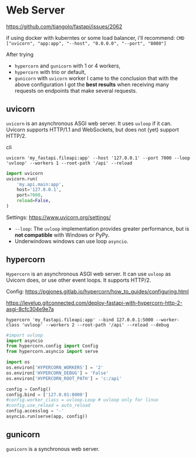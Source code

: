# Web Server
https://github.com/tiangolo/fastapi/issues/2062

if using docker with kuberntes or some load balancer, i'll recommend:
`CMD ["uvicorn", "app:app", "--host", "0.0.0.0", "--port", "8080"]`

After trying 
- `hypercorn` and `gunicorn` with 1 or 4 workers, 
- `hypercorn` with trio or default, 
- `gunicorn` with `uvicorn` worker 
I came to the conclusion that with the above configuration I got the **best results** when receiving many requests on endpoints that make several requests.

## uvicorn
`uvicorn` is an asynchronous ASGI web server. 
It uses `uvloop` if it can. 
Uvicorn supports HTTP/1.1 and WebSockets, but does not (yet) support HTTP/2.

cli
```
uvicorn 'my_fastapi.fileapi:app' --host '127.0.0.1' --port 7000 --loop 'uvloop' --workers 1 --root-path '/api' --reload
```

```py
import uvicorn
uvicorn.run(
    'my.api.main:app',
    host='127.0.0.1',
    port=7000,    
    reload=False,
)
```

Settings:
https://www.uvicorn.org/settings/
- `--loop`: The `uvloop` implementation provides greater performance, but is **not compatible** with Windows or PyPy.
- Underwindows windows can use loop `asyncio`.

## hypercorn
`Hypercorn` is an asynchronous ASGI web server. 
It can use `uvloop` as Uvicorn does, or use other event loops. It supports HTTP/2. 

Config:
https://pgjones.gitlab.io/hypercorn/how_to_guides/configuring.html

https://levelup.gitconnected.com/deploy-fastapi-with-hypercorn-http-2-asgi-8cfc304e9e7a
```
hypercorn 'my_fastapi.fileapi:app' --bind 127.0.0.1:5000 --worker-class 'uvloop' --workers 2 --root-path '/api' --reload --debug
```

```py
#import uvloop
import asyncio
from hypercorn.config import Config
from hypercorn.asyncio import serve

import os
os.environ['HYPERCORN_WORKERS'] = '2'
os.environ['HYPERCORN_DEBUG'] = 'False'
os.environ['HYPERCORN_ROOT_PATH'] = 'c:/api'

config = Config()
config.bind = ['127.0.01:8000']
#config.worker_class = uvloop.Loop # uvloop only for linux
#config.use_reload = auto_reload
config.accesslog = '-'
asyncio.run(serve(app, config))
```

## gunicorn
`gunicorn` is a synchronous web server.
